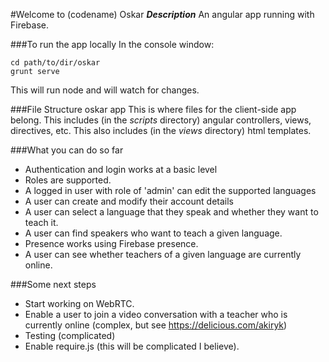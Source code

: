 #Welcome to (codename) Oskar
***Description***
An angular app running with Firebase.

###To run the app locally
In the console window:

    cd path/to/dir/oskar
    grunt serve

This will run node and will watch for changes. 

###File Structure
    oskar
      app
        This is where files for the client-side app belong. 
        This includes (in the *scripts* directory) angular controllers, views, directives, etc.
        This also includes (in the *views* directory) html templates. 

###What you can do so far
+ Authentication and login works at a basic level
+ Roles are supported. 
+ A logged in user with role of 'admin' can edit the supported languages
+ A user can create and modify their account details
+ A user can select a language that they speak and whether they want to teach it.
+ A user can find speakers who want to teach a given language.
+ Presence works using Firebase presence. 
+ A user can see whether teachers of a given language are currently online.

###Some next steps
+ Start working on WebRTC.
+ Enable a user to join a video conversation with a teacher who is currently online (complex, but see https://delicious.com/akiryk)
+ Testing (complicated)
+ Enable require.js (this will be complicated I believe).
